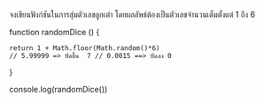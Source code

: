จงเขียนฟังก์ชันในการสุ่มตัวเลขลูกเต๋า โดยผลลัพธ์ต้องเป็นตัวเลขจำนวนเต็มตั้งแต่ 1 ถึง 6

function randomDice () {

    return 1 + Math.floor(Math.random()*6)    
    // 5.99999 => ปัดขึ้น  7 // 0.0015 ==> ปัดลง 0
}

console.log(randomDice())